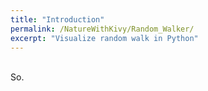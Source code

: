 ```yaml
---
title: "Introduction"
permalink: /NatureWithKivy/Random_Walker/
excerpt: "Visualize random walk in Python"
---
```

<br>
So. 
